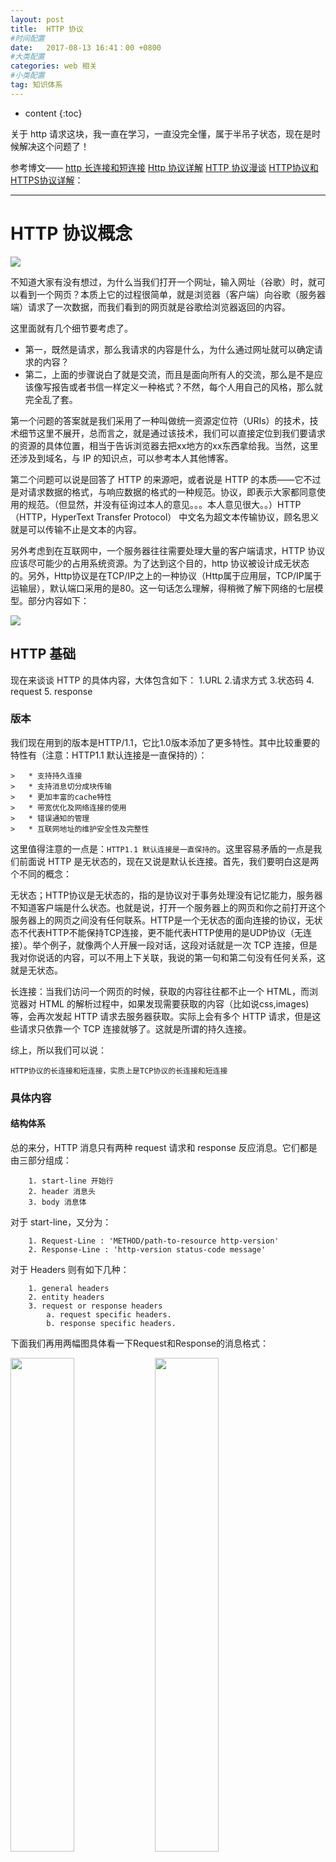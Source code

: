```yaml
---
layout: post
title:  HTTP 协议
#时间配置
date:   2017-08-13 16:41：00 +0800
#大类配置
categories: web 相关
#小类配置
tag: 知识体系
---
```


* content
{:toc}


关于 http 请求这块，我一直在学习，一直没完全懂，属于半吊子状态，现在是时候解决这个问题了！

参考博文——
[http 长连接和短连接](http://blog.jobbole.com/93960/)
[Http 协议详解](http://m.blog.csdn.net/suifeng3051/article/details/49530389)
[HTTP 协议漫谈](http://blog.jobbole.com/88199/)
[HTTP协议和HTTPS协议详解](http://blog.csdn.net/moonpure/article/details/52984877)：

----------------------------------

# HTTP 协议概念

<p><img src="{{ '/styles/images/2017-08-13_http_content_outline.png' | prepend: site.baseurl }}" /></p>

不知道大家有没有想过，为什么当我们打开一个网址，输入网址（谷歌）时，就可以看到一个网页？本质上它的过程很简单，就是浏览器（客户端）向谷歌（服务器端）请求了一次数据，而我们看到的网页就是谷歌给浏览器返回的内容。

这里面就有几个细节要考虑了。

+ 第一，既然是请求，那么我请求的内容是什么，为什么通过网址就可以确定请求的内容？
+ 第二，上面的步骤说白了就是交流，而且是面向所有人的交流，那么是不是应该像写报告或者书信一样定义一种格式？不然，每个人用自己的风格，那么就完全乱了套。

第一个问题的答案就是我们采用了一种叫做统一资源定位符（URIs）的技术，技术细节这里不展开，总而言之，就是通过该技术，我们可以直接定位到我们要请求的资源的具体位置，相当于告诉浏览器去把xx地方的xx东西拿给我。当然，这里还涉及到域名，与 IP 的知识点，可以参考本人其他博客。

第二个问题可以说是回答了 HTTP 的来源吧，或者说是 HTTP 的本质——它不过是对请求数据的格式，与响应数据的格式的一种规范。协议，即表示大家都同意使用的规范。（但显然，并没有征询过本人的意见。。。本人意见很大。。）HTTP（HTTP，HyperText Transfer Protocol） 中文名为超文本传输协议，顾名思义就是可以传输不止是文本的内容。

另外考虑到在互联网中，一个服务器往往需要处理大量的客户端请求，HTTP 协议应该尽可能少的占用系统资源。为了达到这个目的，http 协议被设计成无状态的。另外，Http协议是在TCP/IP之上的一种协议（Http属于应用层，TCP/IP属于运输层），默认端口采用的是80。这一句话怎么理解，得稍微了解下网络的七层模型。部分内容如下：

<p><img src="{{ '/styles/images/2017-08-13_http_position_in_network.png' | prepend: site.baseurl }}" /></p>


## HTTP 基础

现在来谈谈 HTTP 的具体内容，大体包含如下：
1.URL
2.请求方式
3.状态码
4. request
5. response


### 版本
我们现在用到的版本是HTTP/1.1，它比1.0版本添加了更多特性。其中比较重要的特性有（注意：HTTP1.1 默认连接是一直保持的）：
~~~ Textile
>	* 支持持久连接
>	* 支持消息切分成块传输
>	* 更加丰富的cache特性
>	* 带宽优化及网络连接的使用
>	* 错误通知的管理
>	* 互联网地址的维护安全性及完整性
~~~
这里值得注意的一点是：`HTTP1.1 默认连接是一直保持的`。这里容易矛盾的一点是我们前面说 HTTP 是无状态的，现在又说是默认长连接。首先，我们要明白这是两个不同的概念：

无状态；HTTP协议是无状态的，指的是协议对于事务处理没有记忆能力，服务器不知道客户端是什么状态。也就是说，打开一个服务器上的网页和你之前打开这个服务器上的网页之间没有任何联系。HTTP是一个无状态的面向连接的协议，无状态不代表HTTP不能保持TCP连接，更不能代表HTTP使用的是UDP协议（无连接）。举个例子，就像两个人开展一段对话，这段对话就是一次 TCP 连接，但是我对你说话的内容，可以不用上下关联，我说的第一句和第二句没有任何关系，这就是无状态。

长连接：当我们访问一个网页的时候，获取的内容往往都不止一个 HTML，而浏览器对 HTML 的解析过程中，如果发现需要获取的内容（比如说css,images)等，会再次发起 HTTP 请求去服务器获取。实际上会有多个 HTTP 请求，但是这些请求只依靠一个 TCP 连接就够了。这就是所谓的持久连接。

综上，所以我们可以说：

`HTTP协议的长连接和短连接，实质上是TCP协议的长连接和短连接`

### 具体内容

#### 结构体系

总的来分，HTTP 消息只有两种 request 请求和 response 反应消息。它们都是由三部分组成：
~~~ Textile
	1. start-line 开始行 
	2. header 消息头 
	3. body 消息体
~~~
对于 start-line，又分为：
~~~ Textile
	1. Request-Line : 'METHOD/path-to-resource http-version'
	2. Response-Line : 'http-version status-code message'
~~~

对于 Headers 则有如下几种：
~~~ Textile
	1. general headers
	2. entity headers
	3. request or response headers
		a. request specific headers.
		b. response specific headers.
~~~
下面我们再用两幅图具体看一下Request和Response的消息格式：

<p>
	<img style="width:45%" src="{{ '/styles/images/2017-08-13_http-request_structure.png' | prepend: site.baseurl }}" />
	<img style="width:45%"  src="{{ '/styles/images/2017-08-13_http-response_structure.png' | prepend: site.baseurl }}" />
</p>

####  HTTP headers

+ General Headers

通用头即可以包含在HTTP请求中，也可以包含在HTTP响应中。通用头的作用是描述HTTP协议本身。比如描述HTTP是否持久连接的Connection头，HTTP发送日期的Date头，描述HTTP所在TCP连接时间的Keep-Alive头,用于缓存控制的Cache-Control头等，具体有：
~~~ Textile
	general-header = Cache-Control           
				   | Connection       
				   | Date             
				   | Pragma           
				   | Trailer          
				   | Transfer-Encoding
				   | Upgrade          
				   | Via              
				   | Warning
			   
	
    Cache -Control指定请求和响应遵循的缓存机制。
    Connection 允许客户端和服务器指定与请求/响应连接有关的选项
    Date 提供日期和时间标志,说明报文是什么时间创建的
    Pragma头域用来包含实现特定的指令，最常用的是Pragma:no-cache
    Trailer 如果报文采用了分块传输编码(chunked transfer encoding) 方式,就可以用这个首部列出位于报文拖挂(trailer)部分的首部集合
    Transfer-Encoding 告知接收端为了保证报文的可靠传输,对报文采用了什么编码方式
    Upgrade 给出了发送端可能想要”升级”使用的新版本和协议
    Via 显示了报文经过的中间节点(代理,网嘎un)
~~~
+ Entity Headers

实体头是那些描述HTTP信息的头。既可以出现在HTTP POST方法的请求中，也可以出现在HTTP响应中。比如图5和图6（自行想象）中的Content-Type和Content-length都是描述实体的类型和大小的头都属于实体头。其它还有用于描述实体的Content-Language,Content-MD5,Content-Encoding以及控制实体缓存的Expires和Last-Modifies头等，具体有：
~~~ Textile
	entity-header  = Allow                   
				   | Content-Encoding 
				   | Content-Language 
				   | Content-Length   
				   | Content-Location 
				   | Content-MD5      
				   | Content-Range    
				   | Content-Type     
				   | Expires          
				   | Last-Modified
~~~
+ Request/Response Headers

到这里为止，我们是不区分请求和响应来讲的，也可以说是讲请求和响应的相同部分。但请求和响应毕竟不同，下面的话就必须分开来讲了。

### Request 消息体

由上面的内容我们可知，request 消息体应该包含三部分内容，request-line, request_header, request body。

+ request-line
~~~ Textile
	Request-Line = Method SP URI SP HTTP-Version CRLF
	Method = "OPTIONS"
		   | "HEAD"  
		   | "GET"  
		   | "POST"  
		   | "PUT"  
		   | "DELETE"  
		   | "TRACE"
~~~
	其中sp代码字段的分隔符，HTTP-Version一般就是"http/1.1"，后面紧接着是一个换行。
	
+ request header

requst-line 后面紧跟的就是 header。

请求头是那些由客户端发往服务端以便帮助服务端更好的满足客户端请求的头。请求头只能出现在HTTP请求中。比如告诉服务器只接收某种响应内容的Accept头，发送Cookies的Cookie头，显示请求主机域的HOST头,用于缓存的If-Match，If-Match-Since,If-None-Match头，用于只取HTTP响应信息中部分信息的Range头，用于附属HTML相关请求引用的Referer头等。
~~~ Textile
	request-header = Accept                   
				   | Accept-Charset    
				   | Accept-Encoding   
				   | Accept-Language   
				   | Authorization     
				   | Expect            
				   | From              
				   | Host              
				   | If-Match          
				   | If-Modified-Since 
				   | If-None-Match     
				   | If-Range          
				   | If-Unmodified-Since
				   | Max-Forwards       
				   | Proxy-Authorization
				   | Range              
				   | Referer            
				   | TE                 
				   | User-Agent
~~~
Request Headers扮演的角色其实就是一个Request消息的调节器。需要注意的是若一个headers名称不在上面列表中，则默认当做Entity Headers的字段
				   
前缀为Accept 的headers定义了客户端可以接受的媒介类型、语言和字符集等。From, Host, Referer 和User-Agent 详细定义了客户端如何初始化Request。前缀为If 的headers规定了服务器只能返回符合这些描述的资源，若不符合, 则会返回304 Not Modified。

+ request body

若Request-Line中的Method为GET，请求中不包含消息体，若为POST，则会包含消息体。

+ 最后我们看一个具体的 request 实例
~~~ Textile
	GET /articles/http-basics HTTP/1.1
	Host: www.articles.com
	Connection: keep-alive
	Cache-Control: no-cache
	Pragma: no-cache
	Accept: text/html,application/xhtml+xml,application/xml;q=0.9,*/*;q=0.8
~~~	
### Reponse 消息体

+ response-line
~~~ Textile
	Status-Line = HTTP-Version SP Status-Code SP Reason-Phrase CRLF
	# 例子
	HTTP/1.1 200 OK
~~~	
+ response-header

HTTP响应头是那些描述HTTP响应本身的头，这里面并不包含描述HTTP响应中第三部分也就是HTTP信息的头（这部分由实体头负责）。比如说定时刷新的Refresh头，当遇到503错误时自动重试的Retry-After头，显示服务器信息的Server头，设置COOKIE的Set-Cookie头，告诉客户端可以部分请求的Accept-Ranges头等。
~~~ Textile
	response-header = Accept-Ranges
					| Age
					| ETag              
					| Location          
					| Proxy-Authenticate
					| Retry-After       
					| Server            
					| Vary              
					| WWW-Authenticate
~~~					

Age 表示消息自server生成到现在的时长，单位是秒
ETag 是对Entity进行MD5 hash运算的值，用来检测更改
Location 被重定向的URL
Server 服务器标识

+ response body

就是我们看到的页面。
